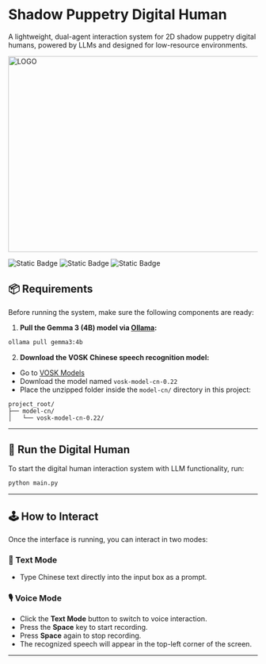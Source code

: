 # Shadow Puppetry Digital Human

A lightweight, dual-agent interaction system for 2D shadow puppetry digital humans, powered by LLMs and designed for low-resource environments.

<img width="1168" height="395" alt="LOGO" src="https://github.com/user-attachments/assets/8633971e-b5b4-4eff-a169-3ced06b35a86" />

  ![Static Badge](https://img.shields.io/badge/python-3.10%2B-green)   ![Static Badge](https://img.shields.io/badge/support-Windows%26Linux-purple)    ![Static Badge](https://img.shields.io/badge/license-MIT-orange)


## 📦 Requirements

Before running the system, make sure the following components are ready:

1. **Pull the Gemma 3 (4B) model via [Ollama](https://ollama.com):**

```bash
ollama pull gemma3:4b
```

2. **Download the VOSK Chinese speech recognition model:**

- Go to [VOSK Models](https://alphacephei.com/vosk/models)
- Download the model named `vosk-model-cn-0.22`
- Place the unzipped folder inside the `model-cn/` directory in this project:

```
project_root/
├── model-cn/
│   └── vosk-model-cn-0.22/
```

---

## 🚀 Run the Digital Human

To start the digital human interaction system with LLM functionality, run:

```bash
python main.py
```

---

## 🕹️ How to Interact

Once the interface is running, you can interact in two modes:

### 📝 Text Mode

- Type Chinese text directly into the input box as a prompt.

### 🎙️ Voice Mode

- Click the **Text Mode** button to switch to voice interaction.
- Press the **Space** key to start recording.
- Press **Space** again to stop recording.
- The recognized speech will appear in the top-left corner of the screen.

---
